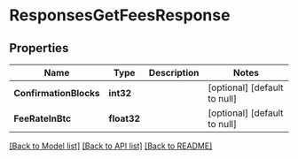 # ResponsesGetFeesResponse

## Properties
Name | Type | Description | Notes
------------ | ------------- | ------------- | -------------
**ConfirmationBlocks** | **int32** |  | [optional] [default to null]
**FeeRateInBtc** | **float32** |  | [optional] [default to null]

[[Back to Model list]](../README.md#documentation-for-models) [[Back to API list]](../README.md#documentation-for-api-endpoints) [[Back to README]](../README.md)



